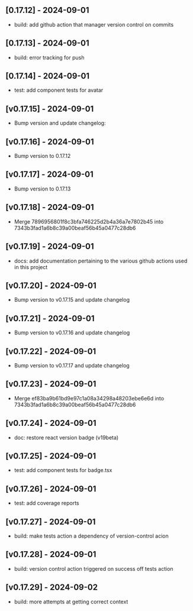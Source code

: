 ## [0.17.12] - 2024-09-01

* build: add github action that manager version control on commits

## [0.17.13] - 2024-09-01

* build: error tracking for push

## [0.17.14] - 2024-09-01

* test: add component tests for avatar

## [v0.17.15] - 2024-09-01

* Bump version and update changelog:

## [v0.17.16] - 2024-09-01

* Bump version to 0.17.12

## [v0.17.17] - 2024-09-01

* Bump version to 0.17.13

## [v0.17.18] - 2024-09-01

* Merge 7896956801f8c3bfa746225d2b4a36a7e7802b45 into 7343b3fad1a6b8c39a00beaf56b45a0477c28db6

## [v0.17.19] - 2024-09-01

* docs: add documentation pertaining to the various github actions used in this project

## [v0.17.20] - 2024-09-01

* Bump version to v0.17.15 and update changelog

## [v0.17.21] - 2024-09-01

* Bump version to v0.17.16 and update changelog

## [v0.17.22] - 2024-09-01

* Bump version to v0.17.17 and update changelog

## [v0.17.23] - 2024-09-01

* Merge ef83ba9b61bd9e97c1a08a34298a48203ebe6e6d into 7343b3fad1a6b8c39a00beaf56b45a0477c28db6

## [v0.17.24] - 2024-09-01

* doc: restore react version badge (v19beta)

## [v0.17.25] - 2024-09-01

* test: add component tests for badge.tsx

## [v0.17.26] - 2024-09-01

* test: add coverage reports

## [v0.17.27] - 2024-09-01

* build: make tests action a dependency of version-control acion

## [v0.17.28] - 2024-09-01

* build: version control action triggered on success off tests action

## [v0.17.29] - 2024-09-02

* build: more attempts at getting correct context

